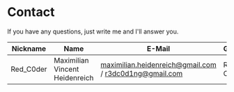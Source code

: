 # Contact

If you have any questions, just write me and I'll answer you.


Nickname | Name | E-Mail | GitHub | Twitter
------------ | ------------ | ------------- | ------------- | -------------
Red_C0der | Maximilian Vincent Heidenreich | maximilian.heidenreich@gmail.com / r3dc0d1ng@gmail.com | Red-C0der | Red_C0der